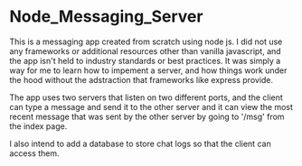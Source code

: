 # Node_Messaging_Server
This is a messaging app created from scratch using node js. I did not use any frameworks or additional resources
other than vanilla javascript, and the app isn't held to industry standards or best practices. It was simply a way
for me to learn how to impement a server, and how things work under the hood without the adstraction that frameworks
like express provide.

The app uses two servers that listen on two different ports, and the client can type a message and send it to the other 
server and it can view the most recent message that was sent by the other server by going to '/msg' from the index page.

I also intend to add a database to store chat logs so that the client can access them.
